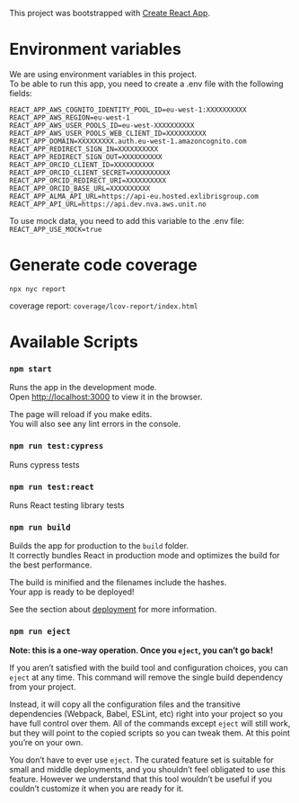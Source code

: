This project was bootstrapped with [Create React App](https://github.com/facebook/create-react-app).

# Environment variables

We are using environment variables in this project.<br>
To be able to run this app, you need to create a .env file with the following fields:<br>

    REACT_APP_AWS_COGNITO_IDENTITY_POOL_ID=eu-west-1:XXXXXXXXXX
    REACT_APP_AWS_REGION=eu-west-1
    REACT_APP_AWS_USER_POOLS_ID=eu-west-XXXXXXXXXX
    REACT_APP_AWS_USER_POOLS_WEB_CLIENT_ID=XXXXXXXXXX
    REACT_APP_DOMAIN=XXXXXXXXX.auth.eu-west-1.amazoncognito.com
    REACT_APP_REDIRECT_SIGN_IN=XXXXXXXXXX
    REACT_APP_REDIRECT_SIGN_OUT=XXXXXXXXXX
    REACT_APP_ORCID_CLIENT_ID=XXXXXXXXXX
    REACT_APP_ORCID_CLIENT_SECRET=XXXXXXXXXX
    REACT_APP_ORCID_REDIRECT_URI=XXXXXXXXXX
    REACT_APP_ORCID_BASE_URL=XXXXXXXXXX
    REACT_APP_ALMA_API_URL=https://api-eu.hosted.exlibrisgroup.com
    REACT_APP_API_URL=https://api.dev.nva.aws.unit.no

To use mock data, you need to add this variable to the .env file:<br>
`REACT_APP_USE_MOCK=true`

# Generate code coverage

`npx nyc report`

coverage report: `coverage/lcov-report/index.html`

# Available Scripts

### `npm start`

Runs the app in the development mode.<br>
Open [http://localhost:3000](http://localhost:3000) to view it in the browser.

The page will reload if you make edits.<br>
You will also see any lint errors in the console.

### `npm run test:cypress`

Runs cypress tests

### `npm run test:react`

Runs React testing library tests

### `npm run build`

Builds the app for production to the `build` folder.<br>
It correctly bundles React in production mode and optimizes the build for the best performance.

The build is minified and the filenames include the hashes.<br>
Your app is ready to be deployed!

See the section about [deployment](https://facebook.github.io/create-react-app/docs/deployment) for more information.

### `npm run eject`

**Note: this is a one-way operation. Once you `eject`, you can’t go back!**

If you aren’t satisfied with the build tool and configuration choices, you can `eject` at any time. This command will remove the single build dependency from your project.

Instead, it will copy all the configuration files and the transitive dependencies (Webpack, Babel, ESLint, etc) right into your project so you have full control over them. All of the commands except `eject` will still work, but they will point to the copied scripts so you can tweak them. At this point you’re on your own.

You don’t have to ever use `eject`. The curated feature set is suitable for small and middle deployments, and you shouldn’t feel obligated to use this feature. However we understand that this tool wouldn’t be useful if you couldn’t customize it when you are ready for it.
